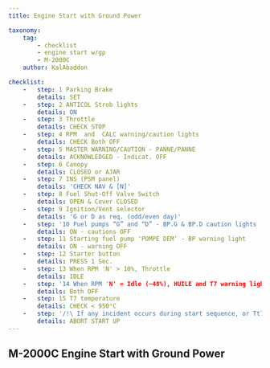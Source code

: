 ```yaml
---
title: Engine Start with Ground Power

taxonomy:
    tag:
        - checklist
        - engine start w/gp
        - M-2000C
    author: KalAbaddon

checklist:
    -   step: 1 Parking Brake     
        details: SET 
    -   step: 2 ANTICOL Strob lights      
        details: ON  
    -   step: 3 Throttle      
        details: CHECK STOP  
    -   step: 4 RPM  and  CALC warning/caution lights      
        details: CHECK Both OFF  
    -   step: 5 MASTER WARNING/CAUTION - PANNE/PANNE      
        details: ACKNOWLEDGED - Indicat. OFF  
    -   step: 6 Canopy      
        details: CLOSED or AJAR  
    -   step: 7 INS (PSM panel)      
        details: 'CHECK NAV & [N]' 
    -   step: 8 Fuel Shut-Off Valve Switch      
        details: OPEN & Cover CLOSED  
    -   step: 9 Ignition/Vent selector      
        details: 'G or D as req. (odd/even day)'
    -   step: '10 Fuel pumps “G” and “D” - BP.G & BP.D caution lights '     
        details: ON - cautions OFF  
    -   step: 11 Starting fuel pump 'POMPE DEM’ - BP warning light      
        details: ON - warning OFF  
    -   step: 12 Starter button      
        details: PRESS 1 Sec.  
    -   step: 13 When RPM 'N' > 10%, Throttle      
        details: IDLE  
    -   step: '14 When RPM 'N' = Idle (~48%), HUILE and T7 warning lights '     
        details: Both OFF  
    -   step: 15 T7 temperature      
        details: CHECK < 950°C    
    -   step: '/!\ If any incident occurs during start sequence, or Tt7 peaks > 950°C'    
        details: ABORT START UP
---
```


## M-2000C Engine Start with Ground Power


